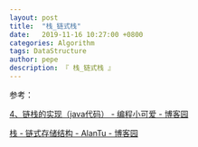 ```yaml
---
layout: post
title:  "栈_链式栈"
date:   2019-11-16 10:27:00 +0800
categories: Algorithm
tags: DataStructure
author: pepe
description: 『 栈_链式栈 』
---
```





参考：

[4、链栈的实现（java代码） - 编程小可爱 - 博客园](https://www.cnblogs.com/karrya/p/11031335.html)

[栈 - 链式存储结构 - AlanTu - 博客园](https://www.cnblogs.com/alantu2018/p/8471559.html)
































